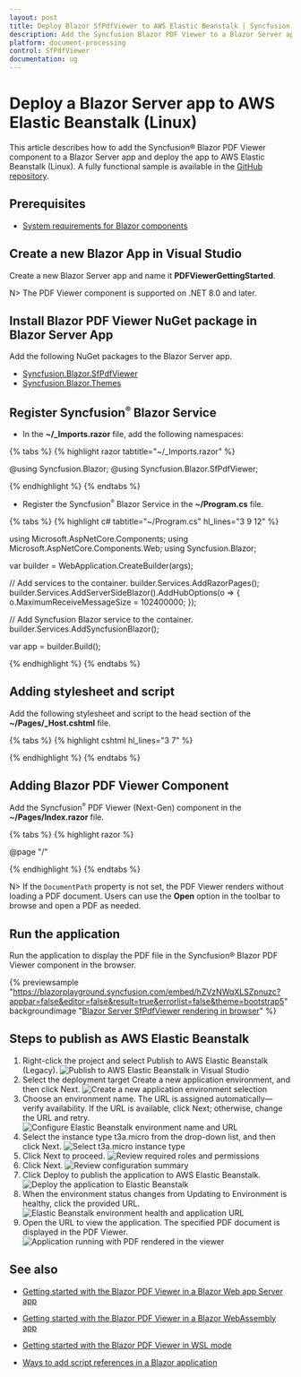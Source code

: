 ```yaml
---
layout: post
title: Deploy Blazor SfPdfViewer to AWS Elastic Beanstalk | Syncfusion
description: Add the Syncfusion Blazor PDF Viewer to a Blazor Server app and deploy it to AWS Elastic Beanstalk on Linux.
platform: document-processing
control: SfPdfViewer
documentation: ug
---
```


# Deploy a Blazor Server app to AWS Elastic Beanstalk (Linux)

This article describes how to add the Syncfusion&reg; Blazor PDF Viewer component to a Blazor Server app and deploy the app to AWS Elastic Beanstalk (Linux). A fully functional sample is available in the [GitHub repository](https://github.com/SyncfusionExamples/blazor-pdf-viewer-examples/tree/master/Server%20Deployment/AWS/AWS_Elastic_Beanstalk/SfPdfViewerApp).

## Prerequisites

* [System requirements for Blazor components](https://blazor.syncfusion.com/documentation/system-requirements)

## Create a new Blazor App in Visual Studio

Create a new Blazor Server app and name it **PDFViewerGettingStarted**.

N> The PDF Viewer component is supported on .NET 8.0 and later.

## Install Blazor PDF Viewer NuGet package in Blazor Server App

Add the following NuGet packages to the Blazor Server app.

* [Syncfusion.Blazor.SfPdfViewer](https://www.nuget.org/packages/Syncfusion.Blazor.SfPdfViewer) 
* [Syncfusion.Blazor.Themes](https://www.nuget.org/packages/Syncfusion.Blazor.Themes)

## Register Syncfusion<sup style="font-size:70%">&reg;</sup> Blazor Service

* In the **~/_Imports.razor** file, add the following namespaces:

{% tabs %}
{% highlight razor tabtitle="~/_Imports.razor" %}

@using Syncfusion.Blazor;
@using Syncfusion.Blazor.SfPdfViewer;

{% endhighlight %}
{% endtabs %}

* Register the Syncfusion<sup style="font-size:70%">&reg;</sup> Blazor Service in the **~/Program.cs** file.

{% tabs %}
{% highlight c# tabtitle="~/Program.cs" hl_lines="3 9 12" %}

using Microsoft.AspNetCore.Components;
using Microsoft.AspNetCore.Components.Web;
using Syncfusion.Blazor;

var builder = WebApplication.CreateBuilder(args);

// Add services to the container.
builder.Services.AddRazorPages();
builder.Services.AddServerSideBlazor().AddHubOptions(o => { o.MaximumReceiveMessageSize = 102400000; });

// Add Syncfusion Blazor service to the container.
builder.Services.AddSyncfusionBlazor();

var app = builder.Build();

{% endhighlight %}
{% endtabs %}

## Adding stylesheet and script

Add the following stylesheet and script to the head section of the **~/Pages/_Host.cshtml** file.

{% tabs %}
{% highlight cshtml hl_lines="3 7" %}

<head>
    <!-- Syncfusion Blazor PDF Viewer control's theme style sheet -->
    <link href="_content/Syncfusion.Blazor.Themes/bootstrap5.css" rel="stylesheet" />
</head>
<body>
    <!-- Syncfusion Blazor PDF Viewer control's scripts -->
    <script src="_content/Syncfusion.Blazor.SfPdfViewer/scripts/syncfusion-blazor-sfpdfviewer.min.js" type="text/javascript"></script>
</body>

{% endhighlight %}
{% endtabs %}

## Adding Blazor PDF Viewer Component

Add the Syncfusion<sup style="font-size:70%">&reg;</sup> PDF Viewer (Next-Gen) component in the **~/Pages/Index.razor** file.

{% tabs %}
{% highlight razor %}

@page "/"

<SfPdfViewer2 DocumentPath="https://cdn.syncfusion.com/content/pdf/pdf-succinctly.pdf"
              Height="100%"
              Width="100%">
</SfPdfViewer2>

{% endhighlight %}
{% endtabs %}

N> If the `DocumentPath` property is not set, the PDF Viewer renders without loading a PDF document. Users can use the **Open** option in the toolbar to browse and open a PDF as needed.

## Run the application

Run the application to display the PDF file in the Syncfusion&reg; Blazor PDF Viewer component in the browser.

{% previewsample "https://blazorplayground.syncfusion.com/embed/hZVzNWqXLSZpnuzc?appbar=false&editor=false&result=true&errorlist=false&theme=bootstrap5" backgroundimage "[Blazor Server SfPdfViewer rendering in browser](aws-benstalk-deployment-images/blazor-pdfviewer.png)" %}


## Steps to publish as AWS Elastic Beanstalk

1. Right-click the project and select Publish to AWS Elastic Beanstalk (Legacy).
![Publish to AWS Elastic Beanstalk in Visual Studio](aws-benstalk-deployment-images/beanstalk-publish.png)
2. Select the deployment target Create a new application environment, and then click Next.
![Create a new application environment selection](aws-benstalk-deployment-images/beanstalk-instance.png)
3. Choose an environment name. The URL is assigned automatically—verify availability. If the URL is available, click Next; otherwise, change the URL and retry.
![Configure Elastic Beanstalk environment name and URL](aws-benstalk-deployment-images/beanstalk-environment.png)
4. Select the instance type t3a.micro from the drop-down list, and then click Next.
![Select t3a.micro instance type](aws-benstalk-deployment-images/beanstalk-aws-options.png)
5. Click Next to proceed.
![Review required roles and permissions](aws-benstalk-deployment-images/beanstalk-permissions.png)
6. Click Next.
![Review configuration summary](aws-benstalk-deployment-images/beanstalk-review.png)
7. Click Deploy to publish the application to AWS Elastic Beanstalk.
![Deploy the application to Elastic Beanstalk](aws-benstalk-deployment-images/beanstalk-deploy.png)
8. When the environment status changes from Updating to Environment is healthy, click the provided URL.
![Elastic Beanstalk environment health and application URL](aws-benstalk-deployment-images/beanstalk-success.png)
9. Open the URL to view the application. The specified PDF document is displayed in the PDF Viewer.
![Application running with PDF rendered in the viewer](aws-benstalk-deployment-images/beanstalk-output.png)

## See also

* [Getting started with the Blazor PDF Viewer in a Blazor Web app Server app](../getting-started/web-app)

* [Getting started with the Blazor PDF Viewer in a Blazor WebAssembly app](../getting-started/web-assembly-application)

* [Getting started with the Blazor PDF Viewer in WSL mode](./wsl-application)

* [Ways to add script references in a Blazor application](https://blazor.syncfusion.com/documentation/common/adding-script-references)
